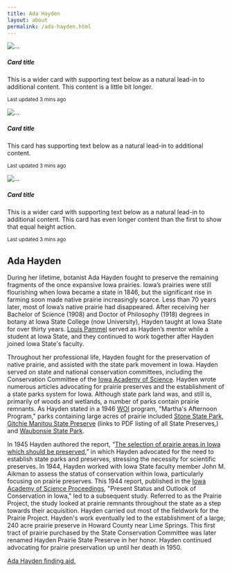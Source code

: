 ```yaml
---
title: Ada Hayden
layout: about
permalink: /ada-hayden.html
---
```

<div class="card-group">
  <div class="card">
    <img src="..." class="card-img-top" alt="...">
    <div class="card-body">
      <h5 class="card-title">Card title</h5>
      <p class="card-text">This is a wider card with supporting text below as a natural lead-in to additional content. This content is a little bit longer.</p>
      <p class="card-text"><small class="text-body-secondary">Last updated 3 mins ago</small></p>
    </div>
  </div>
  <div class="card">
    <img src="..." class="card-img-top" alt="...">
    <div class="card-body">
      <h5 class="card-title">Card title</h5>
      <p class="card-text">This card has supporting text below as a natural lead-in to additional content.</p>
      <p class="card-text"><small class="text-body-secondary">Last updated 3 mins ago</small></p>
    </div>
  </div>
  <div class="card">
    <img src="..." class="card-img-top" alt="...">
    <div class="card-body">
      <h5 class="card-title">Card title</h5>
      <p class="card-text">This is a wider card with supporting text below as a natural lead-in to additional content. This card has even longer content than the first to show that equal height action.</p>
      <p class="card-text"><small class="text-body-secondary">Last updated 3 mins ago</small></p>
    </div>
  </div>
</div>

## Ada Hayden
During her lifetime, botanist Ada Hayden fought to preserve the remaining fragments of the once expansive Iowa prairies. Iowa’s prairies were still flourishing when Iowa became a state in 1846, but the significant rise in farming soon made native prairie increasingly scarce.  Less than 70 years later, most of Iowa’s native prairie had disappeared. After receiving her Bachelor of Science (1908) and Doctor of Philosophy (1918) degrees in botany at Iowa State College (now University), Hayden taught at Iowa State for over thirty years. <a href="louis-h-pammel">Louis Pammel</a> served as Hayden’s mentor while a student at Iowa State, and they continued to work together after Hayden joined Iowa State's faculty.

Throughout her professional life, Hayden fought for the preservation of native prairie, and assisted with the state park movement in Iowa.  Hayden served on state and national conservation committees, including the Conservation Committee of the <a href="http://findingaids.lib.iastate.edu/spcl/manuscripts/MS052.html">Iowa Academy of Science</a>.  Hayden wrote numerous articles advocating for prairie preserves and the establishment of a state parks system for Iowa. Although state park land was, and still is, primarily of woods and wetlands, a number of parks contain prairie remnants.  As Hayden stated in a 1946 <a href="http://historicexhibits.lib.iastate.edu/20thWomen/Listpages/hayden/woi.html?_gl=1*10vd4ph*_ga*MTA1ODQxNjg3My4xNzI0NzkxNjgy*_ga_VZYMPY53XG*MTcyNzQ2NTg0MS42LjEuMTcyNzQ2NjExNS4wLjAuMA..">WOI</a> program, "Martha's Afternoon Program," parks containing large acres of prairie included <a href="http://www.iowadnr.gov/Places-to-Go/State-Parks/Iowa-State-Parks/ParkDetails/ParkID/610117">Stone State Park</a>, <a href="http://www.iowadnr.gov/portals/idnr/uploads/preserves/preservesguide.pdf?amp;tabid=944">Gitchie Manitou State Preserve</a> (links to PDF listing of all State Preserves,) and <a href="http://www.iowadnr.gov/Places-to-Go/State-Parks/Iowa-State-Parks/ParkDetails/ParkID/610131">Waubonsie State Park</a>.

In 1945 Hayden authored the report, “<a href="http://publications.iowa.gov/23586/">The selection of prairie areas in Iowa which should be preserved</a>,” in which Hayden advocated for the need to establish state parks and preserves, stressing the necessity for scientific preserves. In 1944, Hayden worked with Iowa State faculty member John M. Aikman to assess the status of conservation within Iowa, particularly focusing on prairie preserves. This 1944 report, published in the <a href="http://www.worldcat.org/oclc/1695497">Iowa Academy of Science Proceedings</a>, "Present Status and Outlook of Conservation in Iowa," led to a subsequent study. Referred to as the Prairie Project, the study looked at prairie remnants throughout the state as a step towards their acquisition. Hayden carried out most of the fieldwork for the Prairie Project. Hayden's work eventually led to the establishment of a large, 240 acre prairie preserve in Howard County near Lime Springs.  This first tract of prairie purchased by the State Conservation Committee was later renamed Hayden Prairie State Preserve in her honor. Hayden continued advocating for prairie preservation up until her death in 1950.

<a href="http://findingaids.lib.iastate.edu/spcl/arch/rgrp/13-5-55.html">Ada Hayden finding aid.</a>